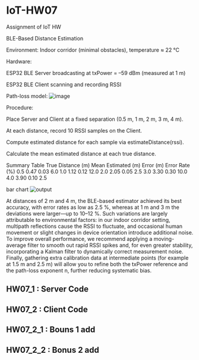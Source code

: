 # IoT-HW07
Assignment of IoT HW

BLE-Based Distance Estimation

Environment: Indoor corridor (minimal obstacles), temperature ≈ 22 °C

Hardware:

ESP32 BLE Server broadcasting at txPower = –59 dBm (measured at 1 m)

ESP32 BLE Client scanning and recording RSSI

Path-loss model:
![image](https://github.com/user-attachments/assets/c43fe021-8166-4ce7-8015-10aea0598fd3)

Procedure:

Place Server and Client at a fixed separation (0.5 m, 1 m, 2 m, 3 m, 4 m).

At each distance, record 10 RSSI samples on the Client.

Compute estimated distance for each sample via estimateDistance(rssi).

Calculate the mean estimated distance at each true distance.

Summary Table
True Distance (m)	Mean Estimated (m)	Error (m)	Error Rate (%)
0.5	                0.47	            0.03        	6.0
1.0  	              1.12	            0.12        	12.0
2.0  	              2.05	            0.05	        2.5
3.0  	              3.30	            0.30	        10.0
4.0                	3.90	            0.10	        2.5

bar chart
![output](https://github.com/user-attachments/assets/954e0fb2-be23-42b1-b69a-57eec556dd2e)

At distances of 2 m and 4 m, the BLE-based estimator achieved its best accuracy, with error rates as low as 2.5 %, whereas at 1 m and 3 m the deviations were larger—up to 10–12 %. Such variations are largely attributable to environmental factors: in our indoor corridor setting, multipath reflections cause the RSSI to fluctuate, and occasional human movement or slight changes in device orientation introduce additional noise. To improve overall performance, we recommend applying a moving-average filter to smooth out rapid RSSI spikes and, for even greater stability, incorporating a Kalman filter to dynamically correct measurement noise. Finally, gathering extra calibration data at intermediate points (for example at 1.5 m and 2.5 m) will allow you to refine both the txPower reference and the path-loss exponent n, further reducing systematic bias.


## HW07_1 : Server Code

## HW07_2 : Client Code

## HW07_2_1 : Bouns 1 add

## HW07_2_2 : Bonus 2 add




